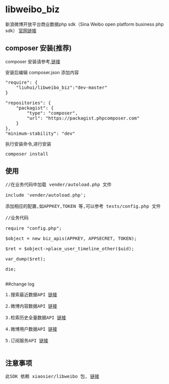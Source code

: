 # libweibo_biz
 
 新浪微博开放平台商业数据php sdk（Sina Weibo open platform business php sdk） 
 <a href="http://open.weibo.com" target="_blank">官网链接</a>

## composer 安装(推荐)
 composer 安装请参考,<a href="http://docs.phpcomposer.com/00-intro.html" target="_blank">链接</a>
 
 安装后编辑 composer.json 添加内容

<pre>
"require": {
    "liuhui/libweibo_biz":"dev-master"
}

"repositories": {
    "packagist": {
        "type": "composer",
        "url": "https://packagist.phpcomposer.com"
    }
},
"minimum-stability": "dev"
</pre>

 执行安装命令,进行安装

<pre>
composer install
</pre>

## 使用

<pre>
//在业务代码中加载 vender/autoload.php 文件

include 'vender/autoload.php';

添加相应的配置,如APPKEY,TOKEN 等,可以参考 tests/config.php 文件

//业务代码

require "config.php";

$object = new biz_apis(APPKEY, APPSECRET, TOKEN);

$ret = $object->place_user_timeline_other($uid);

var_dump($ret);

die;

</pre>

##change log
<pre>
1.搜索最近数据API <a href="http://open.weibo.com/wiki/Business_API文档#.E6.90.9C.E7.B4.A2.E6.9C.80.E8.BF.91.E6.95.B0.E6.8D.AE.EF.BC.88.E6.94.B6.E8.B4.B9.EF.BC.89">链接</a>

2.微博内容数据API <a href="http://open.weibo.com/wiki/Business_API文档#.E5.BE.AE.E5.8D.9A.E5.86.85.E5.AE.B9.E6.95.B0.E6.8D.AE.EF.BC.88.E6.94.B6.E8.B4.B9.EF.BC.89">链接</a>

3.检索历史全量数据API <a href="http://open.weibo.com/wiki/Business_API文档#.E6.A3.80.E7.B4.A2.E5.8E.86.E5.8F.B2.E5.85.A8.E9.87.8F.E6.95.B0.E6.8D.AE.EF.BC.88.E6.94.B6.E8.B4.B9.EF.BC.89">链接</a>

4.微博用户数据API <a href="http://open.weibo.com/wiki/Business_API文档#.E5.BE.AE.E5.8D.9A.E7.94.A8.E6.88.B7.E6.95.B0.E6.8D.AE.EF.BC.88.E5.85.8D.E8.B4.B9.EF.BC.89">链接</a>

5.订阅服务API <a href="http://open.weibo.com/wiki/订阅服务手册">链接</a>

</pre>

## 注意事项

<pre>此SDK 依赖 xiaosier/libweibo 包, <a href="https://github.com/xiaosier/libweibo">链接</a></pre>